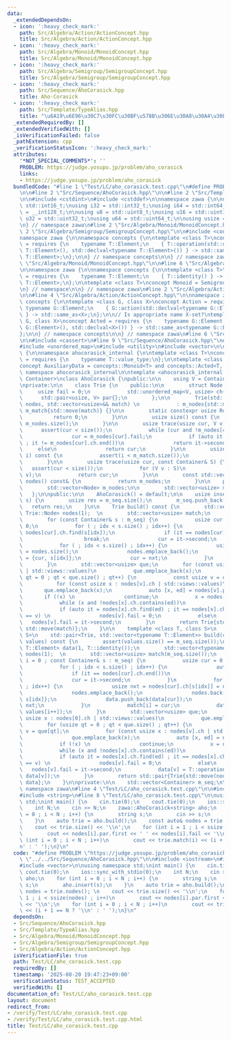 ```yaml
---
data:
  _extendedDependsOn:
  - icon: ':heavy_check_mark:'
    path: Src/Algebra/Action/ActionConcept.hpp
    title: Src/Algebra/Action/ActionConcept.hpp
  - icon: ':heavy_check_mark:'
    path: Src/Algebra/Monoid/MonoidConcept.hpp
    title: Src/Algebra/Monoid/MonoidConcept.hpp
  - icon: ':heavy_check_mark:'
    path: Src/Algebra/Semigroup/SemigroupConcept.hpp
    title: Src/Algebra/Semigroup/SemigroupConcept.hpp
  - icon: ':heavy_check_mark:'
    path: Src/Sequence/AhoCorasick.hpp
    title: Aho-Corasick
  - icon: ':heavy_check_mark:'
    path: Src/Template/TypeAlias.hpp
    title: "\u6A19\u6E96\u30C7\u30FC\u30BF\u578B\u306E\u30A8\u30A4\u30EA\u30A2\u30B9"
  _extendedRequiredBy: []
  _extendedVerifiedWith: []
  _isVerificationFailed: false
  _pathExtension: cpp
  _verificationStatusIcon: ':heavy_check_mark:'
  attributes:
    '*NOT_SPECIAL_COMMENTS*': ''
    PROBLEM: https://judge.yosupo.jp/problem/aho_corasick
    links:
    - https://judge.yosupo.jp/problem/aho_corasick
  bundledCode: "#line 1 \"Test/LC/aho_corasick.test.cpp\"\n#define PROBLEM \"https://judge.yosupo.jp/problem/aho_corasick\"\
    \n\n#line 2 \"Src/Sequence/AhoCorasick.hpp\"\n\n#line 2 \"Src/Template/TypeAlias.hpp\"\
    \n\n#include <cstdint>\n#include <cstddef>\n\nnamespace zawa {\n\nusing i16 =\
    \ std::int16_t;\nusing i32 = std::int32_t;\nusing i64 = std::int64_t;\nusing i128\
    \ = __int128_t;\n\nusing u8 = std::uint8_t;\nusing u16 = std::uint16_t;\nusing\
    \ u32 = std::uint32_t;\nusing u64 = std::uint64_t;\n\nusing usize = std::size_t;\n\
    \n} // namespace zawa\n#line 2 \"Src/Algebra/Monoid/MonoidConcept.hpp\"\n\n#line\
    \ 2 \"Src/Algebra/Semigroup/SemigroupConcept.hpp\"\n\n#include <concepts>\n\n\
    namespace zawa {\n\nnamespace concepts {\n\ntemplate <class T>\nconcept Semigroup\
    \ = requires {\n    typename T::Element;\n    { T::operation(std::declval<typename\
    \ T::Element>(), std::declval<typename T::Element>()) } -> std::same_as<typename\
    \ T::Element>;\n};\n\n} // namespace concepts\n\n} // namespace zawa\n#line 4\
    \ \"Src/Algebra/Monoid/MonoidConcept.hpp\"\n\n#line 6 \"Src/Algebra/Monoid/MonoidConcept.hpp\"\
    \n\nnamespace zawa {\n\nnamespace concepts {\n\ntemplate <class T>\nconcept Identitiable\
    \ = requires {\n    typename T::Element;\n    { T::identity() } -> std::same_as<typename\
    \ T::Element>;\n};\n\ntemplate <class T>\nconcept Monoid = Semigroup<T> and Identitiable<T>;\n\
    \n} // namespace\n\n} // namespace zawa\n#line 2 \"Src/Algebra/Action/ActionConcept.hpp\"\
    \n\n#line 4 \"Src/Algebra/Action/ActionConcept.hpp\"\n\nnamespace zawa {\n\nnamespace\
    \ concepts {\n\ntemplate <class G, class X>\nconcept Action = requires {\n   \
    \ typename G::Element;\n    { G::action(std::declval<typename G::Element>(), std::declval<X>())\
    \ } -> std::same_as<X>;\n};\n\n// Is appropriate name X-set?\ntemplate <class\
    \ G, class X>\nconcept Acted = requires {\n    typename G::Element;\n    { G::acted(std::declval<typename\
    \ G::Element>(), std::declval<X>()) } -> std::same_as<typename G::Element>;\n\
    };\n\n} // namespace concepts\n\n} // namespace zawa\n#line 6 \"Src/Sequence/AhoCorasick.hpp\"\
    \n\n#include <cassert>\n#line 9 \"Src/Sequence/AhoCorasick.hpp\"\n#include <ranges>\n\
    #include <unordered_map>\n#include <utility>\n#include <vector>\n\nnamespace zawa\
    \ {\n\nnamespace ahocorasick_internal {\n\ntemplate <class T>\nconcept HasValueType\
    \ = requires {\n    typename T::value_type;\n};\n\ntemplate <class T, class S>\n\
    concept AuxiliaryData = concepts::Monoid<T> and concepts::Acted<T, S>;\n\n} //\
    \ namespace ahocorasick_internal\n\ntemplate <ahocorasick_internal::HasValueType\
    \ Container>\nclass AhoCorasick {\npublic:\n\n    using V = Container::value_type;\n\
    \nprivate:\n\n    class Trie {\n    public:\n\n        struct Node {\n       \
    \     usize fail = 0;\n            std::unordered_map<V, usize> ch{};\n      \
    \      std::pair<usize, V> par{};\n        };\n\n        Trie(std::vector<Node>&&\
    \ nodes, std::vector<usize>&& match) \n            : m_nodes{std::move(nodes)},\
    \ m_match{std::move(match)} {}\n\n        static constexpr usize Root() {\n  \
    \          return 0;\n        }\n\n        usize size() const {\n            return\
    \ m_nodes.size();\n        }\n\n        usize trace(usize cur, V v) {\n      \
    \      assert(cur < size());\n            while (cur and !m_nodes[cur].ch.contains(v))\n\
    \                cur = m_nodes[cur].fail;\n            if (auto it = m_nodes[cur].ch.find(v)\
    \ ; it != m_nodes[cur].ch.end())\n                return it->second;\n       \
    \     else\n                return cur;\n        }\n\n        usize match(usize\
    \ i) const {\n            assert(i < m_match.size());\n            return m_match[i];\n\
    \        }\n\n        usize trace(usize cur, const Container& S) {\n         \
    \   assert(cur < size());\n            for (V v : S)\n                cur = trace(cur,\
    \ v);\n            return cur;\n        }\n\n        const std::vector<Node>&\
    \ nodes() const& {\n            return m_nodes;\n        }\n\n    private:\n\n\
    \        std::vector<Node> m_nodes;\n\n        std::vector<usize> m_match;\n \
    \   };\n\npublic:\n\n    AhoCorasick() = default;\n\n    usize insert(Container\
    \ s) {\n        usize res = m_seq.size();\n        m_seq.push_back(s);\n     \
    \   return res;\n    }\n\n    Trie build() const {\n        std::vector<typename\
    \ Trie::Node> nodes(1);  \n        std::vector<usize> match;\n        match.reserve(m_seq.size());\n\
    \        for (const Container& s : m_seq) {\n            usize cur = 0, idx =\
    \ 0;\n            for ( ; idx < s.size() ; idx++) {\n                auto it =\
    \ nodes[cur].ch.find(s[idx]);\n                if (it == nodes[cur].ch.end())\n\
    \                    break;\n                cur = it->second;\n            }\n\
    \            for ( ; idx < s.size() ; idx++) {\n                usize nxt = nodes[cur].ch[s[idx]]\
    \ = nodes.size();\n                nodes.emplace_back();\n                nodes.back().par\
    \ = {cur, s[idx]};\n                cur = nxt;\n            }\n            match.push_back(cur);\n\
    \        }\n        std::vector<usize> que;\n        for (const usize x : nodes[0].ch\
    \ | std::views::values)\n            que.emplace_back(x);\n        for (usize\
    \ qt = 0 ; qt < que.size() ; qt++) {\n            const usize v = que[qt];\n \
    \           for (const usize x : nodes[v].ch | std::views::values)\n         \
    \       que.emplace_back(x);\n            auto [x, ed] = nodes[v].par;\n     \
    \       if (!x) \n                continue;\n            x = nodes[x].fail;\n\
    \            while (x and !nodes[x].ch.contains(ed))\n                x = nodes[x].fail;\n\
    \            if (auto it = nodes[x].ch.find(ed) ; it == nodes[x].ch.end() or it->second\
    \ == v) \n                nodes[v].fail = 0;\n            else\n             \
    \   nodes[v].fail = it->second;\n        }\n        return Trie{std::move(nodes),\
    \ std::move(match)};\n    }\n\n    template <class T, class S>\n    requires ahocorasick_internal::AuxiliaryData<T,\
    \ S>\n    std::pair<Trie, std::vector<typename T::Element>> build(const std::vector<S>&\
    \ values) const {\n        assert(values.size() == m_seq.size());\n        std::vector<typename\
    \ T::Element> data(1, T::identity());\n        std::vector<typename Trie::Node>\
    \ nodes(1);  \n        std::vector<usize> match(m_seq.size());\n        for (usize\
    \ i = 0 ; const Container& s : m_seq) {\n            usize cur = 0, idx = 0;\n\
    \            for ( ; idx < s.size() ; idx++) {\n                auto it = nodes[cur].ch.find(s[idx]);\n\
    \                if (it == nodes[cur].ch.end())\n                    break;\n\
    \                cur = it->second;\n            }\n            for ( ; idx < s.size()\
    \ ; idx++) {\n                usize nxt = nodes[cur].ch[s[idx]] = nodes.size();\n\
    \                nodes.emplace_back();\n                nodes.back().par = {cur,\
    \ s[idx]};\n                data.push_back(data[cur]);\n                cur =\
    \ nxt;\n            }\n            match[i] = cur;\n            data[cur] = T::acted(data[cur],\
    \ values[i++]);\n        }\n        std::vector<usize> que;\n        for (const\
    \ usize x : nodes[0].ch | std::views::values)\n            que.emplace_back(x);\n\
    \        for (usize qt = 0 ; qt < que.size() ; qt++) {\n            const usize\
    \ v = que[qt];\n            for (const usize x : nodes[v].ch | std::views::values)\n\
    \                que.emplace_back(x);\n            auto [x, ed] = nodes[v].par;\n\
    \            if (!x) \n                continue;\n            x = nodes[x].fail;\n\
    \            while (x and !nodes[x].ch.contains(ed))\n                x = nodes[x].fail;\n\
    \            if (auto it = nodes[x].ch.find(ed) ; it == nodes[x].ch.end() or it->second\
    \ == v) \n                nodes[v].fail = 0;\n            else\n             \
    \   nodes[v].fail = it->second;\n            data[v] = T::operation(data[nodes[v].fail],\
    \ data[v]);\n        }\n        return std::pair{Trie{std::move(nodes), std::move(match)},\
    \ data};\n    }\n\nprivate:\n\n    std::vector<Container> m_seq;\n\n};\n\n} //\
    \ namespace zawa\n#line 4 \"Test/LC/aho_corasick.test.cpp\"\n\n#include <iostream>\n\
    #include <string>\n#line 8 \"Test/LC/aho_corasick.test.cpp\"\n\nusing namespace\
    \ std;\nint main() {\n    cin.tie(0);\n    cout.tie(0);\n    ios::sync_with_stdio(0);\n\
    \    int N;\n    cin >> N;\n    zawa::AhoCorasick<string> aho;\n    for (int i\
    \ = 0 ; i < N ; i++) {\n        string s;\n        cin >> s;\n        aho.insert(s);\n\
    \    }\n    auto trie = aho.build();\n    const auto& nodes = trie.nodes(); \n\
    \    cout << trie.size() << '\\n';\n    for (int i = 1 ; i < ssize(nodes) ; i++)\n\
    \        cout << nodes[i].par.first << ' ' << nodes[i].fail << '\\n';\n    for\
    \ (int i = 0 ; i < N ; i++)\n        cout << trie.match(i) << (i + 1 == N ? '\\\
    n' : ' ');\n}\n"
  code: "#define PROBLEM \"https://judge.yosupo.jp/problem/aho_corasick\"\n\n#include\
    \ \"../../Src/Sequence/AhoCorasick.hpp\"\n\n#include <iostream>\n#include <string>\n\
    #include <vector>\n\nusing namespace std;\nint main() {\n    cin.tie(0);\n   \
    \ cout.tie(0);\n    ios::sync_with_stdio(0);\n    int N;\n    cin >> N;\n    zawa::AhoCorasick<string>\
    \ aho;\n    for (int i = 0 ; i < N ; i++) {\n        string s;\n        cin >>\
    \ s;\n        aho.insert(s);\n    }\n    auto trie = aho.build();\n    const auto&\
    \ nodes = trie.nodes(); \n    cout << trie.size() << '\\n';\n    for (int i =\
    \ 1 ; i < ssize(nodes) ; i++)\n        cout << nodes[i].par.first << ' ' << nodes[i].fail\
    \ << '\\n';\n    for (int i = 0 ; i < N ; i++)\n        cout << trie.match(i)\
    \ << (i + 1 == N ? '\\n' : ' ');\n}\n"
  dependsOn:
  - Src/Sequence/AhoCorasick.hpp
  - Src/Template/TypeAlias.hpp
  - Src/Algebra/Monoid/MonoidConcept.hpp
  - Src/Algebra/Semigroup/SemigroupConcept.hpp
  - Src/Algebra/Action/ActionConcept.hpp
  isVerificationFile: true
  path: Test/LC/aho_corasick.test.cpp
  requiredBy: []
  timestamp: '2025-08-20 19:47:23+09:00'
  verificationStatus: TEST_ACCEPTED
  verifiedWith: []
documentation_of: Test/LC/aho_corasick.test.cpp
layout: document
redirect_from:
- /verify/Test/LC/aho_corasick.test.cpp
- /verify/Test/LC/aho_corasick.test.cpp.html
title: Test/LC/aho_corasick.test.cpp
---
```

